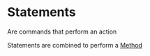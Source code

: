 # Statements

Are commands that perform an action

Statements are combined to perform a [Method](Methods.md)

